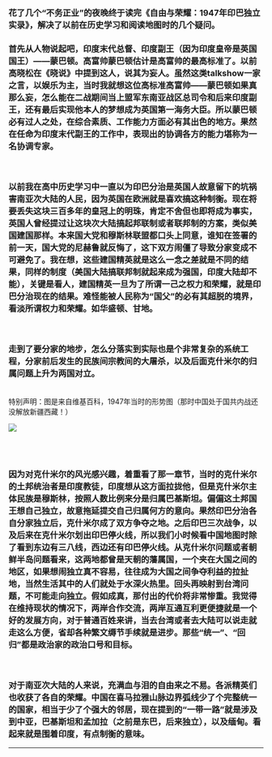 <!-- 
.. link: 
.. description: 
.. tags: 读书
.. date: 2015/01/26 15:05:19
.. title: Freedom and Honor: Partition of India
.. slug: freedom-and-honor-partition-of-india
-->

### 花了几个“不务正业”的夜晚终于读完《自由与荣耀：1947年印巴独立实录》，解决了以前在历史学习和阅读地图时的几个疑问。
### 首先从人物说起吧，印度末代总督、印度副王（因为印度皇帝是英国国王）——蒙巴顿。高富帅蒙巴顿估计是高富帅的最高标准了。以前高晓松在《晓说》中提到这人，说其为妄人。虽然这类talkshow一家之言，以娱乐为主，当时我就想这位高标准高富帅——蒙巴顿如果真那么妄，怎么能在二战期间当上盟军东南亚战区总司令和后来印度副王，还有最后实现他本人的梦想成为英国第一海务大臣。所以蒙巴顿必有过人之处，在综合素质、工作能力方面必有其出色的地方。果然在任命为印度末代副王的工作中，表现出的协调各方的能力堪称为一名协调专家。
<br/>

### 以前我在高中历史学习中一直以为印巴分治是英国人故意留下的坑祸害南亚次大陆的人民，因为英国在欧洲就是喜欢搞这种制衡。现在将要丢失这块三百多年的皇冠上的明珠，肯定不舍但也即将成为事实，英国人曾经提过让这块次大陆搞起邦联制或者联邦制的方案，类似美国建国那样。本来国大党和穆斯林联盟都口头上同意，谁知在签署的前一天，国大党的尼赫鲁就反悔了，这下双方闹僵了导致分家变成不可避免了。我在想，这些建国精英就是这么一念之差就是不同的结果，同样的制度（美国大陆搞联邦制就起来成为强国，印度大陆却不能），关键是看人，建国精英一旦为了所谓一己之权力和荣耀，就是印巴分治现在的结果。难怪能被人民称为“国父”的必有其超脱的境界，看淡所谓权力和荣耀。如华盛顿、甘地。

<br/>

### 走到了要分家的地步，怎么分落实到实际也是个非常复杂的系统工程，分家前后发生的民族间宗教间的大屠杀，以及后面克什米尔的归属问题上升为两国对立。

<br/>
特别声明：图是来自维基百科，1947年当时的形势图（那时中国处于国共内战还没解放新疆西藏！）

![](http://ww1.sinaimg.cn/large/67804861gw1eonglzghofj20hx0l3aek.jpg)

<br/>

 <!-- TEASER_END -->
 
 <br/>
 
 ### 因为对克什米尔的风光感兴趣，着重看了那一章节，当时的克什米尔的土邦统治者是印度教徒，印度想从这方面拉拢他，但是克什米尔主体民族是穆斯林，按照人数比例来分是归属巴基斯坦。偏偏这土邦国王想自己独立，故意拖延提交自己归属何方的意向。果然印巴分治各自分家独立后，克什米尔成了双方争夺之地。之后印巴三次战争，以及后来在克什米尔划出印巴停火线，所以我们小时候看中国地图时除了看到东边有三八线，西边还有印巴停火线。从克什米尔问题或者朝鲜半岛问题看来，这两地都曾是天朝的藩属国，一个夹在大国之间的地区，如果想闹独立真不容易，往往成为大国之间争夺利益的拉扯地，当然生活其中的人们就处于水深火热里。回头再映射到台湾问题，不可能走向独立。假如成真，那付出的代价将非常惨重。我觉得在维持现状的情况下，两岸合作交流，两岸互通互利更便捷就是一个好的发展方向，对于普通百姓来讲，当去台湾或者去大陆可以说走就走这么方便，省却各种繁文缛节手续就是进步。那些“统一”、“回归”都是政治家的政治口号和目标。
 
 <br/>
 
### 对于南亚次大陆的人来说，充满血与泪的自由来之不易。各派精英们也收获了各自的荣耀。中国在喜马拉雅山脉边界弧线少了个完整统一的国家，相当于少了个强大的邻居，现在提到的“一带一路”就是涉及到中亚，巴基斯坦和孟加拉（之前是东巴，后来独立），以及缅甸。看起来就是围着印度，有点制衡的意味。

 * * *